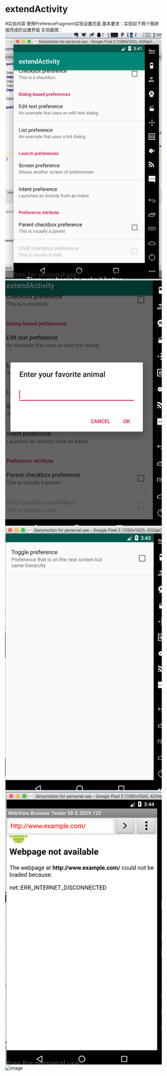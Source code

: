 # extendActivity
#实验内容
使用PrefereceFragment实现设置页面
基本要求：实现如下两个图拼接而成的设置界面
实验截图：
![image](https://github.com/feng52599/Intent/blob/master/images/Pasted%20Graphic.png)
![image](https://github.com/feng52599/Intent/blob/master/images/2.png)
![image](https://github.com/feng52599/Intent/blob/master/images/3.png)
![image](https://github.com/feng52599/Intent/blob/master/images/4.png)
![image](https://github.com/feng52599/Intent/blob/master/images/5.png)
